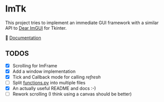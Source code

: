 # ImTk

This project tries to implement an immediate GUI framework with a similar API to [Dear ImGUI](https://github.com/ocornut/imgui) for Tkinter.

📘 [Documentation](https://dominikpenk.github.io/imtk/)

## TODOS
- [x] Scrolling for ImFrame
- [x] Add a window implementation
- [x] Tick and Callback mode for calling *refresh*
- [ ] Split [functions.py](imtk/functional.py) into multiple files
- [x] An actually useful README and docs :-)
- [ ] Rework scrolling (I think using a canvas should be better)